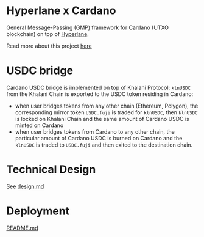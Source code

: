 # Hyperlane x Cardano
General Message-Passing (GMP) framework for Cardano (UTXO blockchain) on top of [Hyperlane](https://hyperlane.xyz/).

Read more about this project [here](https://gist.github.com/serejke/20b8a3494301577f87840f42c67dac2c)

# USDC bridge
Cardano USDC bridge is implemented on top of Khalani Protocol: `klnUSDC` from the Khalani Chain
is exported to the USDC token residing in Cardano:
- when user bridges tokens from any other chain (Ethereum, Polygon), the corresponding mirror token `USDC.fuji` 
is traded for `klnUSDC`, then `klnUSDC` is locked on Khalani Chain and the same amount of Cardano USDC is minted on Cardano
- when user bridges tokens from Cardano to any other chain, the particular amount of Cardano USDC is burned on Cardano
and the `klnUSDC` is traded to `USDC.fuji` and then exited to the destination chain.

# Technical Design

See [design.md](docs%2Fdesign.md)

# Deployment
[README.md](helm%2FREADME.md)